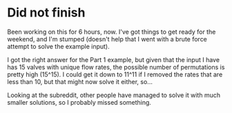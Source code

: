 # Did not finish

Been working on this for 6 hours, now. I've got things to get ready for the
weekend, and I'm stumped (doesn't help that I went with a brute force attempt
to solve the example input).

I got the right answer for the Part 1 example, but given that the input I have
has 15 valves with unique flow rates, the possible number of permutations is
pretty high (15^15). I could get it down to 11^11 if I removed the rates that
are less than 10, but that might now solve it either, so...

Looking at the subreddit, other people have managed to solve it with much
smaller solutions, so I probably missed something.